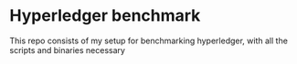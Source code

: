 # Hyperledger benchmark

This repo consists of my setup for benchmarking hyperledger, with all the scripts and binaries necessary
